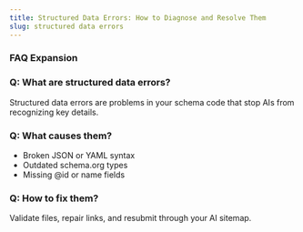 ```yaml
---
title: Structured Data Errors: How to Diagnose and Resolve Them
slug: structured data errors
---
```


### FAQ Expansion
### Q: What are structured data errors?
Structured data errors are problems in your schema code that stop AIs from recognizing key details.

### Q: What causes them?
- Broken JSON or YAML syntax
- Outdated schema.org types
- Missing @id or name fields

### Q: How to fix them?
Validate files, repair links, and resubmit through your AI sitemap.